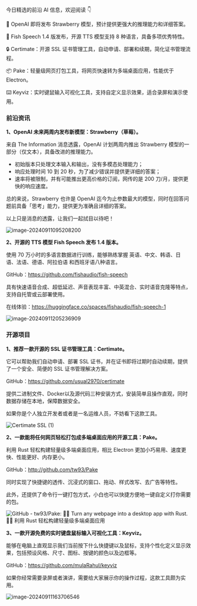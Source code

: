 今日精选的前沿 AI 信息，欢迎阅读 👇

🍓 OpenAI 即将发布 Strawberry 模型，预计提供更强大的推理能力和详细答案。

🐠 Fish Speech 1.4 版发布，开源 TTS 模型支持 8 种语言，具备多项优秀特性。

🔒 Certimate：开源 SSL 证书管理工具，自动申请、部署和续期，简化证书管理流程。

📦 Pake：轻量级网页打包工具，将网页快速转为多端桌面应用，性能优于 Electron。

⌨️ Keyviz：实时键鼠输入可视化工具，支持自定义显示效果，适合录屏和演示使用。

### 前沿资讯

**1、OpenAI 未来两周内发布新模型：Strawberry（草莓）。**

来自 The Information 消息透露，OpenAI 计划两周内推出 Strawberry 模型的一部分（仅文本），具备改进的推理能力。

- 初始版本只处理文本输入和输出，没有多模态处理能力；
- 响应处理时间 10 到 20 秒，为了减少错误并提供更详细的答案；
- 速率将被限制，并有可能推出更高价格的订阅，网传的是 200 刀/月，提供更快的响应速度。

总的来说，Strawberry 也许是 OpenAI 迄今为止参数最大的模型，同时在回答问题前具备「思考」能力，提供更为准确且详细的答案。

以上只是消息的透露，让我们一起拭目以待吧！

![image-20240911095208200](https://cdn.jsdelivr.net/gh/freelander/oss@master/ai-daily/2024-09-11/image-20240911095208200.png)



**2、开源的 TTS 模型 Fish Speech 发布 1.4 版本。**

使用 70 万小时的多语言数据进行训练，能够熟练掌握 英语、中文、韩语、日语、法语、德语、阿拉伯语 和西班牙语八种语言。

GitHub：https://github.com/fishaudio/fish-speech

具有快速语音合成、超低延迟、声音表现丰富、中英混合、实时语音克隆等特点，支持自托管或云部署使用。

在线体验：https://huggingface.co/spaces/fishaudio/fish-speech-1

![image-20240911205236909](https://cdn.jsdelivr.net/gh/freelander/oss@master/ai-daily/2024-09-11/image-20240911205236909.png)





### 开源项目

**1、推荐一款开源的 SSL 证书管理工具：Certimate。**

它可以帮助我们自动申请、部署 SSL 证书，并在证书即将过期时自动续期，提供了一个安全、简便的 SSL 证书管理解决方案。

GitHub：https://github.com/usual2970/certimate

提供二进制文件、Docker以及源代码三种安装方式，安装简单且操作直观，同时数据存储在本地，保障数据安全。 

如果你是个人独立开发者或者是一名运维人员，不妨看下这款工具。

![Certimate SSL (1)](https://cdn.jsdelivr.net/gh/freelander/oss@master/ai-daily/2024-09-11/Certimate%20SSL%20(1).gif)

**2、一款能将任何网页轻松打包成多端桌面应用的开源工具：Pake。**

利用 Rust 轻松构建轻量级多端桌面应用，相比 Electron 更加小巧易用、速度更快、性能更好、内存更小。

GitHub：http://github.com/tw93/Pake

同时实现了快捷键的透传、沉浸式的窗口、拖动、样式改写、去广告等特性。

此外，还提供了命令行一键打包方式，小白也可以快捷方便地一键自定义打你需要的包。

![GitHub - tw93/Pake: 🤱🏻 Turn any webpage into a desktop app with Rust.  🤱🏻 利用 Rust 轻松构建轻量级多端桌面应用](https://cdn.jsdelivr.net/gh/freelander/oss@master/ai-daily/2024-09-11/68747470733a2f2f67772e616c697061796f626a656374732e636f6d2f7a6f732f6b2f706e2f312e6a7067-20240911155331192.jpeg)

**3、一款开源免费的实时键盘鼠标输入可视化工具：Keyviz。**

能够在电脑上直观显示我们当前按下什么快捷键以及鼠标，支持个性化定义显示效果，包括预设风格、尺寸、图标、按键的颜色以及边框等。

GitHub：https://github.com/mulaRahul/keyviz

如果你经常需要录屏或者演讲，需要给大家展示你的操作过程，这款工具颇为实用。

![image-20240911163706546](https://cdn.jsdelivr.net/gh/freelander/oss@master/ai-daily/2024-09-11/image-20240911163706546.png)
